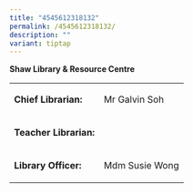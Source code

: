 ```yaml
---
title: "4545612318132"
permalink: /4545612318132/
description: ""
variant: tiptap
---
```

<p><strong>Shaw Library &amp; Resource Centre</strong>
</p>
<table style="minWidth: 50px">
<colgroup>
<col>
<col>
</colgroup>
<tbody>
<tr>
<td rowspan="1" colspan="1">
<p><strong>Chief Librarian:</strong>
</p>
</td>
<td rowspan="1" colspan="1">
<p>Mr Galvin Soh</p>
</td>
</tr>
<tr>
<td rowspan="1" colspan="1">
<p><strong>Teacher Librarian:</strong>
</p>
</td>
<td rowspan="1" colspan="1">
<p></p>
</td>
</tr>
<tr>
<td rowspan="1" colspan="1">
<p><strong>Library Officer:</strong>
</p>
</td>
<td rowspan="1" colspan="1">
<p>Mdm Susie Wong</p>
</td>
</tr>
</tbody>
</table>
<p></p>